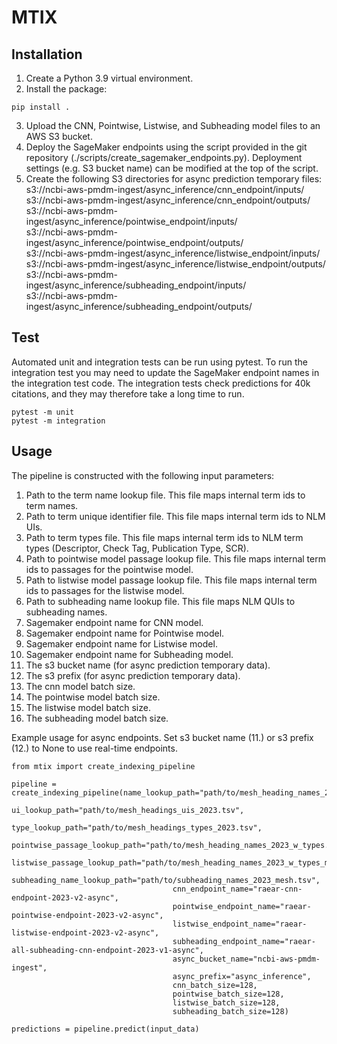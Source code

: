 # MTIX

## Installation

1. Create a Python 3.9 virtual environment. 
2. Install the package:

```
pip install .
```
3. Upload the CNN, Pointwise, Listwise, and Subheading model files to an AWS S3 bucket.
4. Deploy the SageMaker endpoints using the script provided in the git repository (./scripts/create_sagemaker_endpoints.py). Deployment settings (e.g. S3 bucket name) can be modified at the top of the script.
5. Create the following S3 directories for async prediction temporary files:<br>
s3://ncbi-aws-pmdm-ingest/async_inference/cnn_endpoint/inputs/<br>
s3://ncbi-aws-pmdm-ingest/async_inference/cnn_endpoint/outputs/<br>
s3://ncbi-aws-pmdm-ingest/async_inference/pointwise_endpoint/inputs/<br>
s3://ncbi-aws-pmdm-ingest/async_inference/pointwise_endpoint/outputs/<br>
s3://ncbi-aws-pmdm-ingest/async_inference/listwise_endpoint/inputs/<br>
s3://ncbi-aws-pmdm-ingest/async_inference/listwise_endpoint/outputs/<br>
s3://ncbi-aws-pmdm-ingest/async_inference/subheading_endpoint/inputs/<br>
s3://ncbi-aws-pmdm-ingest/async_inference/subheading_endpoint/outputs/<br>

## Test
Automated unit and integration tests can be run using pytest. To run the integration test you may need to update the SageMaker endpoint names in the integration test code. The integration tests check predictions for 40k citations, and they may therefore take a long time to run.
```
pytest -m unit
pytest -m integration
```

## Usage

The pipeline is constructed with the following input parameters:

1. Path to the term name lookup file. This file maps internal term ids to term names.
2. Path to term unique identifier file. This file maps internal term ids to NLM UIs.
3. Path to term types file. This file maps internal term ids to NLM term types (Descriptor, Check Tag, Publication Type, SCR).
4. Path to pointwise model passage lookup file. This file maps internal term ids to passages for the pointwise model.
5. Path to listwise model passage lookup file. This file maps internal term ids to passages for the listwise model.
6. Path to subheading name lookup file. This file maps NLM QUIs to subheading names.
7. Sagemaker endpoint name for CNN model.
8. Sagemaker endpoint name for Pointwise model.
9. Sagemaker endpoint name for Listwise model.
10. Sagemaker endpoint name for Subheading model.
11. The s3 bucket name (for async prediction temporary data).
12. The s3 prefix (for async prediction temporary data).
13. The cnn model batch size.
14. The pointwise model batch size.
15. The listwise model batch size.
16. The subheading model batch size.

Example usage for async endpoints. Set s3 bucket name (11.) or s3 prefix (12.) to None to use real-time endpoints.

```
from mtix import create_indexing_pipeline

pipeline = create_indexing_pipeline(name_lookup_path="path/to/mesh_heading_names_2023.tsv", 
                                    ui_lookup_path="path/to/mesh_headings_uis_2023.tsv",
                                    type_lookup_path="path/to/mesh_headings_types_2023.tsv", 
                                    pointwise_passage_lookup_path="path/to/mesh_heading_names_2023_w_types.tsv",
                                    listwise_passage_lookup_path="path/to/mesh_heading_names_2023_w_types_max_len_32.tsv",
                                    subheading_name_lookup_path="path/to/subheading_names_2023_mesh.tsv",
                                    cnn_endpoint_name="raear-cnn-endpoint-2023-v2-async", 
                                    pointwise_endpoint_name="raear-pointwise-endpoint-2023-v2-async", 
                                    listwise_endpoint_name="raear-listwise-endpoint-2023-v2-async",
                                    subheading_endpoint_name="raear-all-subheading-cnn-endpoint-2023-v1-async",
                                    async_bucket_name="ncbi-aws-pmdm-ingest",
                                    async_prefix="async_inference",
                                    cnn_batch_size=128,
                                    pointwise_batch_size=128,
                                    listwise_batch_size=128,
                                    subheading_batch_size=128)

predictions = pipeline.predict(input_data)
```